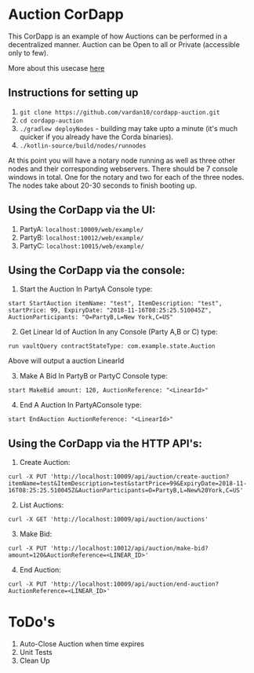# Auction CorDapp
This CorDapp is an example of how Auctions can be performed in a decentralized manner. Auction can be Open to all or Private (accessible only to few).

More about this usecase [here](https://medium.com/auctionity/making-auctions-safer-faster-and-more-reliable-through-blockchain-technology-part-1-2-5b01bf641b48)


## Instructions for setting up

1. `git clone https://github.com/vardan10/cordapp-auction.git`
2. `cd cordapp-auction`
3. `./gradlew deployNodes` - building may take upto a minute (it's much quicker if you already have the Corda binaries).  
4. `./kotlin-source/build/nodes/runnodes`

At this point you will have a notary node running as well as three other nodes and their corresponding webservers. There should be 7 console windows in total. One for the notary and two for each of the three nodes. The nodes take about 20-30 seconds to finish booting up.


## Using the CorDapp via the UI:
1. PartyA: `localhost:10009/web/example/`
2. PartyB: `localhost:10012/web/example/`
3. PartyC: `localhost:10015/web/example/`


## Using the CorDapp via the console:

1. Start the Auction
In PartyA Console type:
```
start StartAuction itemName: "test", ItemDescription: "test", startPrice: 99, ExpiryDate: "2018-11-16T08:25:25.510045Z", AuctionParticipants: "O=PartyB,L=New York,C=US"
```

2. Get Linear Id of Auction
In any Console (Party A,B or C) type:
```
run vaultQuery contractStateType: com.example.state.Auction
```
Above will output a auction LinearId

3. Make A Bid
In PartyB or PartyC Console type:
```
start MakeBid amount: 120, AuctionReference: "<LinearId>"
```

4. End A Auction
In PartyAConsole type:
```
start EndAuction AuctionReference: "<LinearId>"
```

## Using the CorDapp via the HTTP API's:
1. Create Auction:
```
curl -X PUT 'http://localhost:10009/api/auction/create-auction?itemName=test&ItemDescription=test&startPrice=99&ExpiryDate=2018-11-16T08:25:25.510045Z&AuctionParticipants=O=PartyB,L=New%20York,C=US'
```

2. List Auctions:
```
curl -X GET 'http://localhost:10009/api/auction/auctions'
```

3. Make Bid:
```
curl -X PUT 'http://localhost:10012/api/auction/make-bid?amount=120&AuctionReference=<LINEAR_ID>'
```

4. End Auction:
```
curl -X PUT 'http://localhost:10009/api/auction/end-auction?AuctionReference=<LINEAR_ID>'
```

# ToDo's
1. Auto-Close Auction when time expires
2. Unit Tests
3. Clean Up
